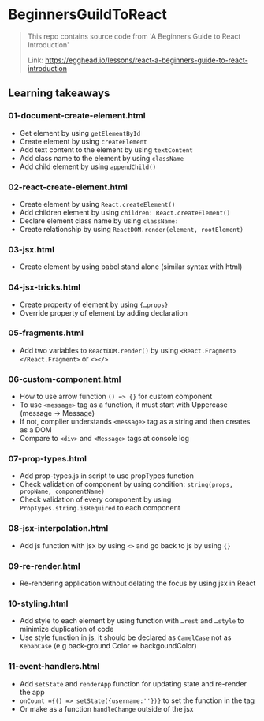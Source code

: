 # BeginnersGuildToReact
> This repo contains source code from 'A Beginners Guide to React Introduction'
>
> Link: https://egghead.io/lessons/react-a-beginners-guide-to-react-introduction

## Learning takeaways

### 01-document-create-element.html
* Get element by using `getElementById`
* Create element by using `createElement`
* Add text content to the element by using `textContent`
* Add class name to the element by using `className`
* Add child element by using `appendChild()`

### 02-react-create-element.html
* Create element by using `React.createElement()`
* Add children element by using `children: React.createElement()`
* Declare element class name by using `className:`
* Create relationship by using `ReactDOM.render(element, rootElement)`

### 03-jsx.html
* Create element by using babel stand alone (similar syntax with html)

### 04-jsx-tricks.html
* Create property of element by using `{…props}`
* Override property of element by adding declaration

### 05-fragments.html
* Add two variables to `ReactDOM.render()` by using `<React.Fragment></React.Fragment>` or `<></>`

### 06-custom-component.html
* How to use arrow function `() => {}` for custom component
* To use `<message>` tag as a function, it must start with Uppercase (message -> Message)
* If not, complier understands `<message>` tag as a string and then creates as a DOM
* Compare to `<div>` and `<Message>` tags at console log
  
### 07-prop-types.html
* Add prop-types.js in script to use propTypes function
* Check validation of component by using condition: `string(props, propName, componentName)`
* Check validation of every component by using `PropTypes.string.isRequired` to each component

### 08-jsx-interpolation.html
* Add js function with jsx by using `<>` and go back to js by using `{}`

### 09-re-render.html
* Re-rendering application without delating the focus by using jsx in React

### 10-styling.html
* Add style to each element by using function with `…rest` and `…style` to minimize duplication of code
* Use style function in js, it should be declared as `CamelCase` not as `KebabCase` (e.g back-ground Color => backgoundColor)

### 11-event-handlers.html
* Add `setState` and `renderApp` function for updating state and re-render the app
* `onCount ={() => setState({username:''})}` to set the function in the tag
* Or make as a function `handleChange` outside of the jsx
